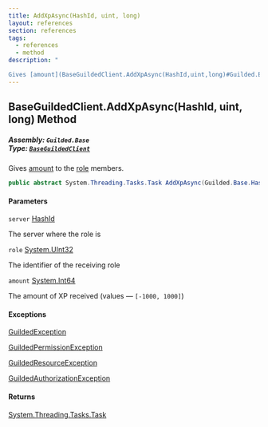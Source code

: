 ```yaml
---
title: AddXpAsync(HashId, uint, long)
layout: references
section: references
tags:
  - references
  - method
description: "

Gives [amount](BaseGuildedClient.AddXpAsync(HashId,uint,long)#Guilded.Base.BaseGuildedClient.AddXpAsync(Guilded.Base.HashId,uint,long).amount 'Guilded.Base.BaseGuildedClient.AddXpAsync(Guilded.Base.HashId, uint, long).amount') to the [role](BaseGuildedClient.AddXpAsync(HashId,uint,long)#Guilded.Base.BaseGuildedClient.AddXpAsync(Guilded.Base.HashId,uint,long).role 'Guilded.Base.BaseGuildedClient.AddXpAsync(Guilded.Base.HashId, uint, long).role') members."
---
```


## BaseGuildedClient.AddXpAsync(HashId, uint, long) Method
##### **Assembly:** `Guilded.Base`<br/>**Type:** [`BaseGuildedClient`](BaseGuildedClient 'Guilded.Base.BaseGuildedClient')

Gives [amount](BaseGuildedClient.AddXpAsync(HashId,uint,long)#Guilded.Base.BaseGuildedClient.AddXpAsync(Guilded.Base.HashId,uint,long).amount 'Guilded.Base.BaseGuildedClient.AddXpAsync(Guilded.Base.HashId, uint, long).amount') to the [role](BaseGuildedClient.AddXpAsync(HashId,uint,long)#Guilded.Base.BaseGuildedClient.AddXpAsync(Guilded.Base.HashId,uint,long).role 'Guilded.Base.BaseGuildedClient.AddXpAsync(Guilded.Base.HashId, uint, long).role') members.

```csharp
public abstract System.Threading.Tasks.Task AddXpAsync(Guilded.Base.HashId server, uint role, long amount);
```
#### Parameters

<a name='Guilded.Base.BaseGuildedClient.AddXpAsync(Guilded.Base.HashId,uint,long).server'></a>

`server` [HashId](HashId 'Guilded.Base.HashId')

The server where the role is

<a name='Guilded.Base.BaseGuildedClient.AddXpAsync(Guilded.Base.HashId,uint,long).role'></a>

`role` [System.UInt32](https://docs.microsoft.com/en-us/dotnet/api/System.UInt32 'System.UInt32')

The identifier of the receiving role

<a name='Guilded.Base.BaseGuildedClient.AddXpAsync(Guilded.Base.HashId,uint,long).amount'></a>

`amount` [System.Int64](https://docs.microsoft.com/en-us/dotnet/api/System.Int64 'System.Int64')

The amount of XP received (values — `[-1000, 1000]`)

#### Exceptions

[GuildedException](GuildedException 'Guilded.Base.GuildedException')

[GuildedPermissionException](GuildedPermissionException 'Guilded.Base.GuildedPermissionException')

[GuildedResourceException](GuildedResourceException 'Guilded.Base.GuildedResourceException')

[GuildedAuthorizationException](GuildedAuthorizationException 'Guilded.Base.GuildedAuthorizationException')

#### Returns
[System.Threading.Tasks.Task](https://docs.microsoft.com/en-us/dotnet/api/System.Threading.Tasks.Task 'System.Threading.Tasks.Task')